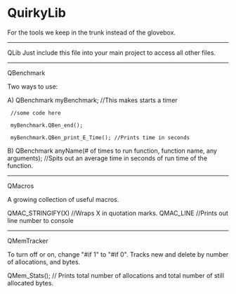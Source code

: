 # QuirkyLib
For the tools we keep in the trunk instead of the glovebox.

------------------
QLib
Just include this file into your main project to access all other files. 

------------------
QBenchmark

Two ways to use: 

  A) QBenchmark myBenchmark; //This makes starts a timer
  
     //some code here
     
     myBenchmark.QBen_end();
     
     myBenchmark.QBen_print_E_Time(); //Prints time in seconds
  
  B) QBenchmark anyName(# of times to run function, function name, any arguments); //Spits out an average time in seconds of run time of the function. 

------------------
QMacros

A growing collection of useful macros. 

QMAC_STRINGIFY(X) //Wraps X in quotation marks. 
QMAC_LINE //Prints out line number to console 

------------------
QMemTracker

To turn off or on, change "#if 1" to "#if 0". Tracks new and delete by number of allocations, and bytes.

QMem_Stats(); // Prints total number of allocations and total number of still allocated bytes. 


